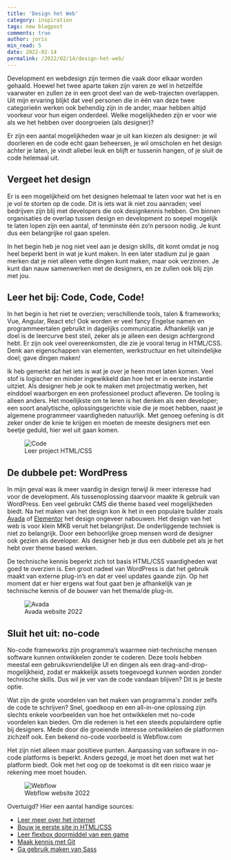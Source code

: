 ```yaml
---
title: 'Design het Web'
category: inspiration
tags: new blogpost
comments: true
author: joris
min_read: 5
date: 2022-02-14
permalink: /2022/02/14/design-het-web/
---
```


<!-- Section: Intro -->

Development en webdesign zijn termen die vaak door elkaar worden gehaald. Hoewel het twee aparte taken zijn varen ze wel in hetzelfde vaarwater en zullen ze in een groot deel van de web-trajecten overlappen. Uit mijn ervaring blijkt dat veel personen die in één van deze twee categorieën werken ook behendig zijn in de ander, maar hebben altijd voorkeur voor hun eigen onderdeel. Welke mogelijkheden zijn er voor wie als we het hebben over doorgroeien (als designer)?

Er zijn een aantal mogelijkheden waar je uit kan kiezen als designer: je wil doorleren en de code echt gaan beheersen, je wil omscholen en het design achter je laten, je vindt allebei leuk en blijft er tussenin hangen, of je sluit de code helemaal uit.

## Vergeet het design

Er is een mogelijkheid om het designen helemaal te laten voor wat het is en je vol te storten op de code. Dit is iets wat ik niet zou aanraden; veel bedrijven zijn blij met developers die ook designkennis hebben. Om binnen organisaties de overlap tussen design en development zo soepel mogelijk te laten lopen zijn een aantal, of tenminste één zo’n persoon nodig. Je kunt dus een belangrijke rol gaan spelen.

In het begin heb je nog niet veel aan je design skills, dit komt omdat je nog heel beperkt bent in wat je kunt maken. In een later stadium zul je gaan merken dat je niet alleen vette dingen kunt maken, maar ook verzinnen. Je kunt dan nauw samenwerken met de designers, en ze zullen ook blij zijn met jou.

## Leer het bij: Code, Code, Code!

In het begin is het niet te overzien; verschillende tools, talen & frameworks; Vue, Angular, React etc!
Ook worden er veel fancy Engelse namen en programmeertalen gebruikt in dagelijks communicatie. Afhankelijk van je doel is de leercurve best steil, zeker als je alleen een design achtergrond hebt. Er zijn ook veel overeenkomsten, die zie je vooral terug in HTML/CSS. Denk aan eigenschappen van elementen, werkstructuur en het uiteindelijke doel; gave dingen maken!

Ik heb gemerkt dat het iets is wat je over je heen moet laten komen. Veel stof is logischer en minder ingewikkeld dan hoe het er in eerste instantie uitziet. Als designer heb je ook te maken met projectmatig werken, het einddoel waarborgen en een professioneel product afleveren. De tooling is alleen anders.
Het moeilijkste om te leren is het denken als een developer; een soort analytische, oplossingsgerichte visie die je moet hebben, naast je algemene programmeer vaardigheden natuurlijk. Met genoeg oefening is dit zeker onder de knie te krijgen en moeten de meeste designers met een beetje geduld, hier wel uit gaan komen.

<figure>
    <img src="/assets/design-het-web/code.jpg" alt="Code">
    <figcaption>Leer project HTML/CSS</figcaption>
</figure>

## De dubbele pet: WordPress

In mijn geval was ik meer vaardig in design terwijl ik meer interesse had voor de development. Als tussenoplossing daarvoor maakte ik gebruik van WordPress.
Een veel gebruikt CMS die theme based veel mogelijkheden biedt. Na het maken van het design kon ik het in een populaire builder zoals [Avada](https://avada.theme-fusion.com/) of [Elementor](https://elementor.com/) het design ongeveer nabouwen. Het design van het web is voor klein MKB veruit het belangrijkst. De onderliggende techniek is niet zo belangrijk. Door een behoorlijke groep mensen word de designer ook gezien als developer. Als designer heb je dus een dubbele pet als je het hebt over theme based werken.

De technische kennis beperkt zich tot basis HTML/CSS vaardigheden wat goed te overzien is. Een groot nadeel van WordPress is dat het gebruik maakt van externe plug-in’s en dat er veel updates gaande zijn. Op het moment dat er hier ergens wat fout gaat ben je afhankelijk van je technische kennis of de bouwer van het thema/de plug-in.

<figure>
    <img src="/assets/design-het-web/avada.jpg" alt="Avada">
    <figcaption>Avada website 2022</figcaption>
</figure>

## Sluit het uit: no-code

No-code frameworks zijn programma’s waarmee niet-technische mensen software kunnen ontwikkelen zonder te coderen. Deze tools hebben meestal een gebruiksvriendelijke UI en dingen als een drag-and-drop-mogelijkheid, zodat er makkelijk assets toegevoegd kunnen worden zonder technische skills. Dus wil je ver van de code vandaan blijven? Dit is je beste optie.

Wat zijn de grote voordelen van het maken van programma's zonder zelfs de code te schrijven? Snel, goedkoop en een all-in-one oplossing zijn slechts enkele voorbeelden van hoe het ontwikkelen met no-code voordelen kan bieden. Om die redenen is het een steeds populairdere optie bij designers. Mede door die groeiende interesse ontwikkelen de platformen zichzelf ook. Een bekend no-code voorbeeld is Webflow.com

Het zijn niet alleen maar positieve punten. Aanpassing van software in no-code platforms is beperkt. Anders gezegd, je moet het doen met wat het platform biedt. Ook met het oog op de toekomst is dit een risico waar je rekening mee moet houden.

<figure>
    <img src="/assets/design-het-web/webflow.jpg" alt="Webflow">
    <figcaption>Webflow website 2022</figcaption>
</figure>

Overtuigd? Hier een aantal handige sources:

- [Leer meer over het internet](https://www.vox.com/2014/6/16/18076282/the-internet)
- [Bouw je eerste site in HTML/CSS](https://www.youtube.com/watch?v=pQN-pnXPaVg)
- [Leer flexbox doormiddel van een game](https://flexboxfroggy.com/)
- [Maak kennis met Git](https://www.youtube.com/watch?v=RGOj5yH7evk&t=1919s)
- [Ga gebruik maken van Sass](https://www.youtube.com/watch?v=nu5mdN2JIwM)
